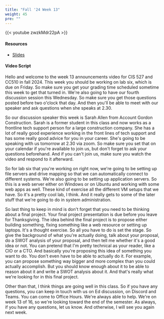 ```yaml
---
title: "Fall '24 Week 13"
weight: 45
pre: ""
---
```


{{< youtube zwzkMdr22pA >}}

#### Resources

* <a href="slides" target="_blank">Slides</a>

#### Video Script

Hello and welcome to the week 13 announcements video for CIS 527 and CC510 in fall 2024. This week you should be working on lab six, which is due on Friday. So make sure you get your grading time scheduled sometime this week to get that turned in. We're also going to have our fourth discussion session this Wednesday. So make sure you get those questions posted before two o'clock that day. And then you'll be able to meet with our speaker and ask questions when she speaks at 2.30. 

So our discussion speaker this week is Sarah Allen from Account Gordon Construction. Sarah is a former student in this class and now works as a frontline tech support person for a large construction company. She has a lot of really good experience working in the front lines of tech support and has some really good advice for you in your career. She's going to be speaking with us tomorrow at 2.30 via zoom. So make sure you set that on your calendar if you're available to join us, but don't forget to ask your questions beforehand. And if you can't join us, make sure you watch the video and respond to it afterward. 

So for lab six that you're working on right now, we're going to be setting up file servers and drive mapping so that we can automatically connect to different systems. We're also going to be setting up application servers. So this is a web server either on Windows or on Ubuntu and working with some web apps as well. These kind of exercise all the different VM setups that we have. So it's a pretty cool lab, I think. And it really gets to some of the later stuff that we're going to do in system administration. 

So last thing to keep in mind is don't forget that you need to be thinking about a final project. Your final project presentation is due before you leave for Thanksgiving. The idea behind the final project is to propose either building something, fixing something like a web resource or setting up laptops. It's a thought exercise. So all you have to do is set the stage. So give the background of what you're actually doing, talk about your proposal, do a SWOT analysis of your proposal, and then tell me whether it's a good idea or not. You can pretend that I'm pretty technical as your reader, like a CIO or a CTO. And basically you're proposing this idea of something you want to do. You don't even have to be able to actually do it. For example, you can propose something way bigger and more complex than you could actually accomplish. But you should know enough about it to be able to reason about it and write a SWOT analysis about it. And that's really what we're looking for in this final project. 

Other than that, I think things are going well in this class. So if you have any questions, you can keep in touch with us on Ed discussion, on Discord and Teams. You can come to Office Hours. We're always able to help. We're on week 13 of 16, so we're looking toward the end of the semester. As always, if you have any questions, let us know. And otherwise, I will see you again next week. 
